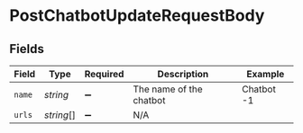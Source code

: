 # PostChatbotUpdateRequestBody


## Fields

| Field                   | Type                    | Required                | Description             | Example                 |
| ----------------------- | ----------------------- | ----------------------- | ----------------------- | ----------------------- |
| `name`                  | *string*                | :heavy_minus_sign:      | The name of the chatbot | Chatbot -1              |
| `urls`                  | *string*[]              | :heavy_minus_sign:      | N/A                     |                         |